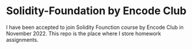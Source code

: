 # Solidity-Foundation by Encode Club

I have been accepted to join Solidity Founction course by Encode Club in November 2022.
This repo is the place where I store homework assignments.
